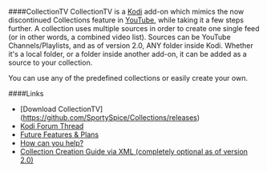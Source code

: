 ####CollectionTV
CollectionTV is a  [Kodi](http://kodi.tv/) add-on which mimics the now discontinued Collections feature in [YouTube](https://www.youtube.com/), while taking it a few steps further. A collection uses multiple sources in order to create one single feed (or in other words, a combined video list). Sources can be YouTube Channels/Playlists, and as of version 2.0, ANY folder inside Kodi. Whether it's a local folder, or a folder inside another add-on, it can be added as a source to your collection.

You can use any of the predefined collections or easily create your own.


####Links
* [Download CollectionTV] (https://github.com/SportySpice/Collections/releases)
* [Kodi Forum Thread](http://forum.kodi.tv/showthread.php?tid=227806)
* [Future Features & Plans](https://github.com/SportySpice/Collections/wiki/Future-Features-&-Plans)
* [How can you help?](https://github.com/SportySpice/Collections/wiki/How-can-you-help%3F)
* [Collection Creation Guide via XML (completely optional as of version 2.0)](https://github.com/SportySpice/Collections/wiki/Collection-Creation-Guide-(via-XML))
